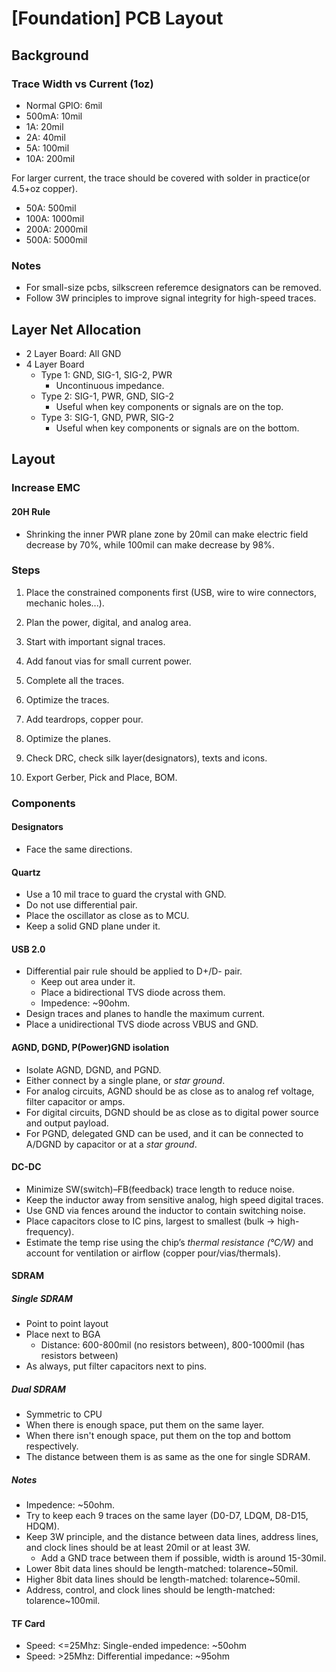 # [Foundation] PCB Layout

## Background

### Trace Width vs Current (1oz)

- Normal GPIO: 6mil
- 500mA: 10mil
- 1A: 20mil
- 2A: 40mil
- 5A: 100mil
- 10A: 200mil

For larger current, the trace should be covered with solder in practice(or 4.5+oz copper).

- 50A: 500mil
- 100A: 1000mil
- 200A: 2000mil
- 500A: 5000mil

### Notes

- For small-size pcbs, silkscreen referemce designators can be removed.
- Follow 3W principles to improve signal integrity for high-speed traces.

## Layer Net Allocation

- 2 Layer Board: All GND
- 4 Layer Board
  - Type 1: GND, SIG-1, SIG-2, PWR
    - Uncontinuous impedance.
  - Type 2: SIG-1, PWR, GND, SIG-2
    - Useful when key components or signals are on the top.
  - Type 3: SIG-1, GND, PWR, SIG-2
    - Useful when key components or signals are on the bottom.

## Layout

### Increase EMC

#### 20H Rule

- Shrinking the inner PWR plane zone by 20mil can make electric field decrease by 70%, while 100mil can make decrease by 98%.

### Steps

1. Place the constrained components first (USB, wire to wire connectors, mechanic holes...).

2. Plan the power, digital, and analog area.

3. Start with important signal traces.

4. Add fanout vias for small current power.

5. Complete all the traces.

6. Optimize the traces.

7. Add teardrops, copper pour.

8. Optimize the planes.

9. Check DRC, check silk layer(designators), texts and icons.

10. Export Gerber, Pick and Place, BOM.

### Components

#### Designators

- Face the same directions.

#### Quartz

- Use a 10 mil trace to guard the crystal with GND.
- Do not use differential pair.
- Place the oscillator as close as to MCU.
- Keep a solid GND plane under it.

#### USB 2.0

- Differential pair rule should be applied to D+/D- pair.
  - Keep out area under it.
  - Place a bidirectional TVS diode across them.
  - Impedence: ~90ohm.
- Design traces and planes to handle the maximum current.
- Place a unidirectional TVS diode across VBUS and GND.

#### AGND, DGND, P(Power)GND isolation

- Isolate AGND, DGND, and PGND.
- Either connect by a single plane, or *star ground*.
- For analog circuits, AGND should be as close as to analog ref voltage, filter capacitor or amps.
- For digital circuits, DGND should be as close as to digital power source and output payload.
- For PGND, delegated GND can be used, and it can be connected to A/DGND by capacitor or at a *star ground*.

#### DC-DC

- Minimize SW(switch)–FB(feedback) trace length to reduce noise.
- Keep the inductor away from sensitive analog, high speed digital traces.
- Use GND via fences around the inductor to contain switching noise.
- Place capacitors close to IC pins, largest to smallest (bulk → high-frequency).
- Estimate the temp rise using the chip’s *thermal resistance (°C/W)* and account for ventilation or airflow (copper pour/vias/thermals).

#### SDRAM

##### Single SDRAM

- Point to point layout
- Place next to BGA
  - Distance: 600-800mil (no resistors between), 800-1000mil (has resistors between)
- As always, put filter capacitors next to pins.

##### Dual SDRAM

- Symmetric to CPU
- When there is enough space, put them on the same layer.
- When there isn't enough space, put them on the top and bottom respectively.
- The distance between them is as same as the one for single SDRAM.

##### Notes

- Impedence: ~50ohm.
- Try to keep each 9 traces on the same layer (D0-D7, LDQM, D8-D15, HDQM).
- Keep 3W principle, and the distance between data lines, address lines, and clock lines should be at least 20mil or at least 3W.
  - Add a GND trace between them if possible, width is around 15-30mil.
- Lower 8bit data lines should be length-matched: tolarence~50mil.
- Higher 8bit data lines should be length-matched: tolarence~50mil.
- Address, control, and clock lines should be length-matched: tolarence~100mil.

#### TF Card

- Speed: <=25Mhz: Single-ended impedence: ~50ohm
- Speed: >25Mhz: Differential impedance: ~95ohm
